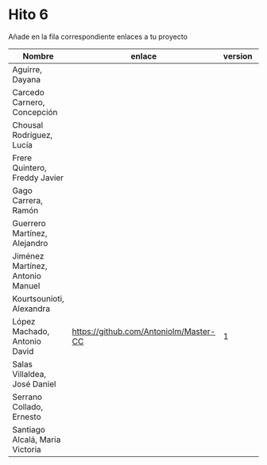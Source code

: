 # Hito 6

Añade en la fila correspondiente enlaces a tu proyecto

| Nombre                           |  enlace  | version | Comprobado | 
|----------------------------------|----------|---------| ---------- |
| Aguirre, Dayana                  | | | |
| Carcedo Carnero, Concepción      | | | |
| Chousal Rodríguez, Lucía         | | | |
| Frere Quintero, Freddy Javier    | | | |
| Gago Carrera, Ramón              | | | |
| Guerrero Martínez, Alejandro     | | | |
| Jiménez Martínez, Antonio Manuel | | | |
| Kourtsounioti, Alexandra         | | | |
| López Machado, Antonio David     | https://github.com/Antoniolm/Master-CC | 1 | |
| Salas Villaldea, José Daniel     | | | |
| Serrano Collado, Ernesto         | | | |
| Santiago Alcalá, Maria Victoria  | | | |


